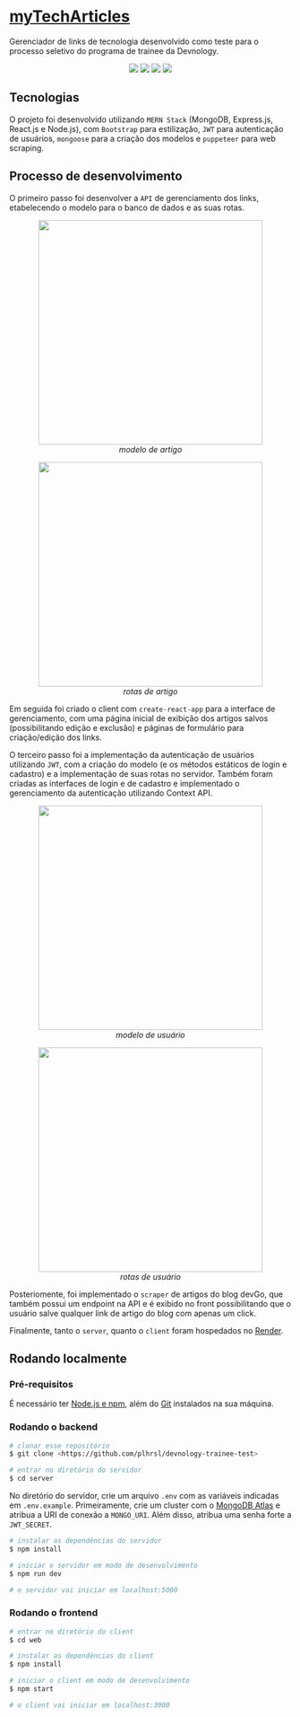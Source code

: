 # [myTechArticles](https://mytecharticles.onrender.com/)

Gerenciador de links de tecnologia desenvolvido como teste para o processo seletivo do programa de trainee da Devnology.

<p align="center">
    <img src="https://i.imgur.com/gpfk929.gif" />
    <img src="https://i.imgur.com/ujSVH1k.gif" />
    <img src="https://i.imgur.com/D3zI81P.gif" />
    <img src="https://i.imgur.com/Y4iuBx4.gif" />
</p>

## Tecnologias

O projeto foi desenvolvido utilizando `MERN Stack` (MongoDB, Express.js, React.js e Node.js), com `Bootstrap` para estilização, `JWT` para autenticação de usuários, `mongoose` para a criação dos modelos e `puppeteer` para web scraping.

## Processo de desenvolvimento

O primeiro passo foi desenvolver a `API` de gerenciamento dos links, etabelecendo o modelo para o banco de dados e as suas rotas.

<p align="center">
    <img src="https://i.imgur.com/c41HJMT.png" width=400 />
    </br>
    <em>modelo de artigo</em>
</p>
<p align="center">
    <img src="https://i.imgur.com/8FeG0IA.png" width=400 />
    </br>
    <em>rotas de artigo</em>
</p>

Em seguida foi criado o client com `create-react-app` para a interface de gerenciamento, com uma página inicial de exibição dos artigos salvos (possibilitando edição e exclusão) e páginas de formulário para criação/edição dos links.

O terceiro passo foi a implementação da autenticação de usuários utilizando `JWT`, com a criação do modelo (e os métodos estáticos de login e cadastro) e a implementação de suas rotas no servidor. Também foram criadas as interfaces de login e de cadastro e implementado o gerenciamento da autenticação utilizando Context API.

<p align="center">
    <img src="https://i.imgur.com/2PHoFIT.png" width=400 />
    </br>
    <em>modelo de usuário</em>
</p>
<p align="center">
    <img src="https://i.imgur.com/W3HoD2Q.png" width=400 />
    </br>
    <em>rotas de usuário</em>
</p>

Posteriomente, foi implementado o `scraper` de artigos do blog devGo, que também possui um endpoint na API e é exibido no front possibilitando que o usuário salve qualquer link de artigo do blog com apenas um click.

Finalmente, tanto o `server`, quanto o `client` foram hospedados no [Render](https://render.com/).

## Rodando localmente

### Pré-requisitos

É necessário ter [Node.js e npm](https://docs.npmjs.com/downloading-and-installing-node-js-and-npm), além do [Git](https://git-scm.com/downloads) instalados na sua máquina.

### Rodando o backend

```bash
# clonar esse repositório
$ git clone <https://github.com/plhrsl/devnology-trainee-test>

# entrar no diretório do servidor
$ cd server
```
No diretório do servidor, crie um arquivo `.env` com as variáveis indicadas em `.env.example`. Primeiramente, crie um cluster com o [MongoDB Atlas](https://www.mongodb.com/docs/atlas/tutorial/deploy-free-tier-cluster/) e atribua a URI de conexão a `MONGO_URI`. Além disso, atribua uma senha forte a `JWT_SECRET`.

```bash
# instalar as dependências do servidor
$ npm install

# iniciar o servidor em modo de desenvolvimento
$ npm run dev

# o servidor vai iniciar em localhost:5000
```

### Rodando o frontend

```bash
# entrar no diretório do client
$ cd web

# instalar as dependências do client
$ npm install

# iniciar o client em modo de desenvolvimento
$ npm start

# o client vai iniciar em localhost:3000
```
